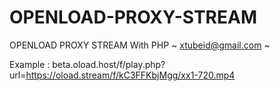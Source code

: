 # OPENLOAD-PROXY-STREAM
OPENLOAD PROXY STREAM With PHP ~ xtubeid@gmail.com ~

Example : beta.oload.host/f/play.php?url=https://oload.stream/f/kC3FFKbjMgg/xx1-720.mp4
